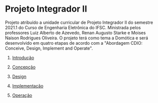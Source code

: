 # Projeto Integrador II

Projeto atribuído a unidade curricular de Projeto Integrador II do semestre 2021.1 do Curso de Engenharia Eletrônica do IFSC. Ministrada pelos professores Luiz Alberto de Azevedo, 
Renan Augusto Starke e Moises Naison Rodrigues Oliveira.
O projeto terá como tema a Domótica e será desenvolvido em quatro etapas de acordo com a "Abordagem CDIO: Conceive, Design, Implement and Operate".

1. [Introdução](./introducao.md)

2. [Concepção](./concepcao.md)

3. [Design](./design.md)

4. [Implementação](./implementacao.md)

5. [Operação](./operacao.md)

